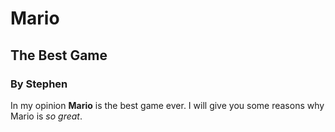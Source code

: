 # Mario
## The Best Game
### By Stephen

In my opinion **Mario** is the best game ever. I will give you some reasons why Mario is _so great_.
